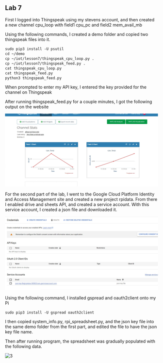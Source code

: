 ## Lab 7

First I logged into Thingspeak using my stevens account, and then created a new channel cpu_loop with field1 cpu_pc and field2 mem_avail_mb

Using the following commands, I created a demo folder and copied two thingspeak files into it. 

```
sudo pip3 install -U psutil
cd ~/demo
cp ~/iot/lesson7/thingspeak_cpu_loop.py .
cp ~/iot/lesson7/thingspeak_feed.py .
cat thingspeak_cpu_loop.py
cat thingspeak_feed.py
python3 thingspeak_feed.py
```

When prompted to enter my API key, I entered the key provided for the channel on Thingspeak

After running thingspeak_feed.py for a couple minutes, I got the following output on the website

![1](https://github.com/jgoceljak/CPE-322-A/blob/1ab24ac791b223f12258bb66a40c16af5ffaf0f9/Lab7/websiteresults.jpg)

For the second part of the lab, I went to the Google Cloud Platform Identity and Access Management site and created a new project rpidata. From there I enabled drive and sheets API, and created a service account. With this service account, I created a json file and downloaded it. 

![2](https://github.com/jgoceljak/CPE-322-A/blob/49179cee7fcb82345d5b30ae276e07d0f0f88b57/Lab7/json.jpg)

Using the following command, I installed gspread and oauth2client onto my Pi

```
sudo pip3 install -U gspread oauth2client
```

I then copied system_info.py, rpi_spreadsheet.py, and the json key file into the same demo folder from the first part, and edited the file to have the json key file name. 

Then after running program, the spreadsheet was gradually populated with the following data.

![3]()

